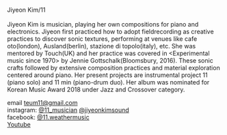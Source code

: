 Jiyeon Kim/11<br><br>
Jiyeon Kim is musician, playing her own compositions for piano and electronics. Jiyeon first practiced how to adopt fieldrecording as creative practices to discover sonic textures, performing at venues like cafe oto(london), Ausland(berlin), stazione di topolo(italy), etc. She was mentored by Touch(UK) and her practice was covered in <Experimental music since 1970> by Jennie Gottschalk(Bloomsbury, 2016). These sonic crafts followed by extensive composition practices and material exploration centered around piano. Her present projects are instrumental project 11 (piano solo) and 11 min (piano-drum duo). Her <Transparent Music> album was nominated for Korean Music Award 2018 under Jazz and Crossover category.

email teum11@gmail.com<br>
instagram: [@11_musician](https://instagram.com/11_musician) [@jiyeonkimsound](https://instagram.com/jiyeonkimsound)<br>
facebook: [@11.weathermusic](https://www.facebook.com/11.weathermusic/)<br>
[Youtube](https://www.youtube.com/channel/UC8g_qroBglkYoYbaGvckFdQ?view_as=subscriber) 
